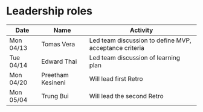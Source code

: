 # Leadership roles

| Date      | Name              | Activity                                               |
|-----------|-------------------|--------------------------------------------------------|
| Mon 04/13 | Tomas Vera        | Led team discussion to define MVP, acceptance criteria | 
| Tue 04/14 | Edward Thai       | Led team discussion of learning plan                   | 
| Mon 04/20 | Preetham Kesineni | Will lead first Retro                                  | 
| Mon 05/04 | Trung Bui         | Will lead the second Retro                                  | 

